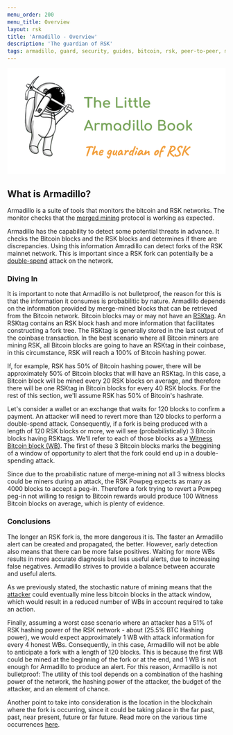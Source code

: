 ```yaml
---
menu_order: 200
menu_title: Overview
layout: rsk
title: 'Armadillo - Overview'
description: 'The guardian of RSK'
tags: armadillo, guard, security, guides, bitcoin, rsk, peer-to-peer, merged-mining, blockchain
---
```


[![Armadillo-banner](/assets/img/guides/armadillo/Armadillo_banner.png)](/guides/armadillo/)

## What is Armadillo?

Armadillo is a suite of tools that monitors the bitcoin and RSK networks. The monitor checks that the [merged mining](https://mining.rsk.co/) protocol is working as expected.

Armadillo has the capability to detect some potential threats in advance.
It checks the Bitcoin blocks and the RSK blocks and determines if there are discrepancies. Using this information Amradillo can detect forks of the RSK mainnet network.
This is important since a RSK fork can potentially be a [double-spend](https://en.wikipedia.org/wiki/Double-spending) attack on the network.

### Diving In

It is important to note that Armadillo is not bulletproof,
the reason for this is that the information it consumes is probabilitic by nature.
Armadillo depends on the information provided by merge-mined blocks that can be retrieved from the Bitcoin network.
Bitcoin blocks may or may not have an [RSKtag](/guides/armadillo/glossary/#rsktag/). An RSKtag contains an RSK block hash and more information that facilitates constructing a fork tree. The RSKtag is generally stored in the last output of the coinbase transaction.
In the best scenario where all Bitcoin miners are mining RSK, all Bitcoin blocks are going to have an RSKtag in their coinbase,
in this circumstance, RSK will reach a 100% of Bitcoin hashing power.

If, for example, RSK has 50% of Bitcoin hashing power, there will be approximately 50% of Bitcoin blocks that will have an RSKtag.
In this case, a Bitcoin block will be mined every 20 RSK blocks on average, and therefore there will be one RSKtag in Bitcoin blocks for every 40 RSK blocks. For the rest of this section, we'll assume RSK has 50% of Bitcoin's hashrate.

Let's consider a wallet or an exchange that waits for 120 blocks to confirm a payment. An attacker will need to revert more than 120 blocks to perform a double-spend attack. 
Consequently, if a fork is being produced with a length of 120 RSK blocks or more,
we will see (probabilistically) 3 Bitcoin blocks having RSKtags. We'll refer to each of those blocks as a [Witness Bitcoin block (WB)](/guides/armadillo/glossary/#witness-bitcoin-block/). The first of these 3 Bitcoin blocks marks the beggining of a window of opportunity to alert that the fork could end up in a double-spending attack.

Since due to the proabilistic nature of merge-mining not all 3 witness blocks could be miners during an attack, the RSK Powpeg expects as many as 4000 blocks to accept a peg-in. Therefore a fork trying to revert a Powpeg peg-in not willing to resign to Bitcoin rewards would produce 100 Witness Bitcoin blocks on average, which is plenty of evidence. 

### Conclusions

The longer an RSK fork is, the more dangerous it is. The faster an Armadillo alert can be created and propagated, the better. However, early detection also means that there can be more false positives. Waiting for more WBs results in more accurate diagnosis but less useful alerts, due to increasing false negatives.
Armadillo strives to provide a balance between accurate and useful alerts.

As we previously stated, the stochastic nature of mining means that 
the [attacker](https://www.investopedia.com/terms/1/51-attack.asp) could eventually mine less bitcoin blocks in the attack window,
which would result in a reduced number of WBs in account required to take an action.

Finally, assuming a worst case scenario where an attacker has a 51% of RSK hashing power of the RSK network - about (25.5% BTC Hashing power),
we would expect approximately 1 WB with attack information for every 4 honest WBs.
Consequently, in this case, Armadillo will not be able to anticipate a fork with a length of 120 blocks.
This is because the first WB could be mined at the beginning of the fork or at the end, and 1 WB is not enough for Armadillo to produce an alert.
For this reason, Armadillo is not bulletproof: The utility of this tool depends on a combination of the hashing power of the network, the hashing power of the attacker, the budget of the attacker, and an element of chance.

Another point to take into consideration is the location in the blockchain where the fork is occurring,
since it could be taking place in the far past, past, near present,
future or far future.
Read more on the various time occurrences [here](/guides/armadillo/network-under-attack/#what-is-a-fork/).
